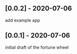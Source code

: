 ## [0.0.2] - 2020-07-06

add example app

## [0.0.1] - 2020-07-06

initial draft of the fortune wheel
